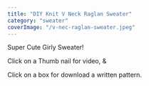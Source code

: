 ```yaml
---
title: "DIY Knit V Neck Raglan Sweater"
category: "sweater"
coverImage: "/v-nec-raglan-sweater.jpeg"
---
```

Super Cute Girly Sweater!​

Click on a Thumb nail for video, &

Click on a box for download a written pattern.
